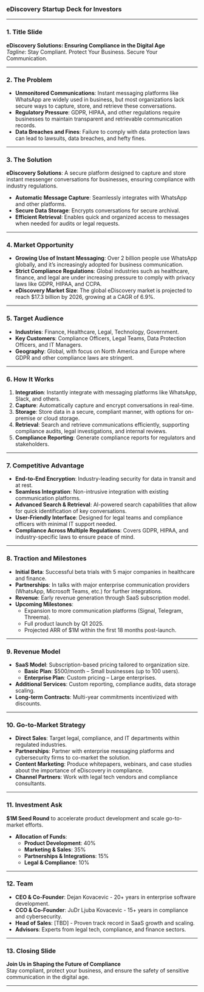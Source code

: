 ### eDiscovery Startup Deck for Investors

---

### 1. **Title Slide**
**eDiscovery Solutions: Ensuring Compliance in the Digital Age**  
_Tagline_: Stay Compliant. Protect Your Business. Secure Your Communication.

---

### 2. **The Problem**
- **Unmonitored Communications**: Instant messaging platforms like WhatsApp are widely used in business, but most organizations lack secure ways to capture, store, and retrieve these conversations.
- **Regulatory Pressure**: GDPR, HIPAA, and other regulations require businesses to maintain transparent and retrievable communication records.
- **Data Breaches and Fines**: Failure to comply with data protection laws can lead to lawsuits, data breaches, and hefty fines.

---

### 3. **The Solution**
**eDiscovery Solutions**: A secure platform designed to capture and store instant messenger conversations for businesses, ensuring compliance with industry regulations.
- **Automatic Message Capture**: Seamlessly integrates with WhatsApp and other platforms.
- **Secure Data Storage**: Encrypts conversations for secure archival.
- **Efficient Retrieval**: Enables quick and organized access to messages when needed for audits or legal requests.

---

### 4. **Market Opportunity**
- **Growing Use of Instant Messaging**: Over 2 billion people use WhatsApp globally, and it’s increasingly adopted for business communication.
- **Strict Compliance Regulations**: Global industries such as healthcare, finance, and legal are under increasing pressure to comply with privacy laws like GDPR, HIPAA, and CCPA.
- **eDiscovery Market Size**: The global eDiscovery market is projected to reach $17.3 billion by 2026, growing at a CAGR of 6.9%.

---

### 5. **Target Audience**
- **Industries**: Finance, Healthcare, Legal, Technology, Government.
- **Key Customers**: Compliance Officers, Legal Teams, Data Protection Officers, and IT Managers.
- **Geography**: Global, with focus on North America and Europe where GDPR and other compliance laws are stringent.

---

### 6. **How It Works**
1. **Integration**: Instantly integrate with messaging platforms like WhatsApp, Slack, and others.
2. **Capture**: Automatically capture and encrypt conversations in real-time.
3. **Storage**: Store data in a secure, compliant manner, with options for on-premise or cloud storage.
4. **Retrieval**: Search and retrieve communications efficiently, supporting compliance audits, legal investigations, and internal reviews.
5. **Compliance Reporting**: Generate compliance reports for regulators and stakeholders.

---

### 7. **Competitive Advantage**
- **End-to-End Encryption**: Industry-leading security for data in transit and at rest.
- **Seamless Integration**: Non-intrusive integration with existing communication platforms.
- **Advanced Search & Retrieval**: AI-powered search capabilities that allow for quick identification of key conversations.
- **User-Friendly Interface**: Designed for legal teams and compliance officers with minimal IT support needed.
- **Compliance Across Multiple Regulations**: Covers GDPR, HIPAA, and industry-specific laws to ensure peace of mind.

---

### 8. **Traction and Milestones**
- **Initial Beta**: Successful beta trials with 5 major companies in healthcare and finance.
- **Partnerships**: In talks with major enterprise communication providers (WhatsApp, Microsoft Teams, etc.) for further integrations.
- **Revenue**: Early revenue generation through SaaS subscription model.
- **Upcoming Milestones**:
    - Expansion to more communication platforms (Signal, Telegram, Threema).
    - Full product launch by Q1 2025.
    - Projected ARR of $1M within the first 18 months post-launch.

---

### 9. **Revenue Model**
- **SaaS Model**: Subscription-based pricing tailored to organization size.
    - **Basic Plan**: $500/month – Small businesses (up to 100 users).
    - **Enterprise Plan**: Custom pricing – Large enterprises.
- **Additional Services**: Custom reporting, compliance audits, data storage scaling.
- **Long-term Contracts**: Multi-year commitments incentivized with discounts.

---

### 10. **Go-to-Market Strategy**
- **Direct Sales**: Target legal, compliance, and IT departments within regulated industries.
- **Partnerships**: Partner with enterprise messaging platforms and cybersecurity firms to co-market the solution.
- **Content Marketing**: Produce whitepapers, webinars, and case studies about the importance of eDiscovery in compliance.
- **Channel Partners**: Work with legal tech vendors and compliance consultants.

---

### 11. **Investment Ask**
**$1M Seed Round** to accelerate product development and scale go-to-market efforts.
- **Allocation of Funds**:
    - **Product Development**: 40%
    - **Marketing & Sales**: 35%
    - **Partnerships & Integrations**: 15%
    - **Legal & Compliance**: 10%

---

### 12. **Team**
- **CEO & Co-Founder**: Dejan Kovacevic - 20+ years in enterprise software development.
- **CCO & Co-Founder**: JuDr Ljuba Kovacevic - 15+ years in compliance and cybersecurity.
- **Head of Sales**: [TBD] - Proven track record in SaaS growth and scaling.
- **Advisors**: Experts from legal tech, compliance, and finance sectors.

---

### 13. **Closing Slide**
**Join Us in Shaping the Future of Compliance**  
Stay compliant, protect your business, and ensure the safety of sensitive communication in the digital age.

---